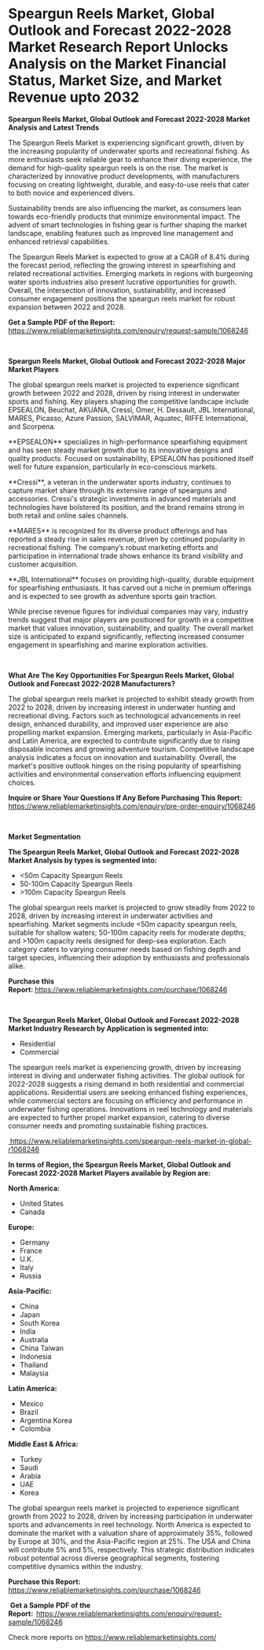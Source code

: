 <p><h1>Speargun Reels Market, Global Outlook and Forecast 2022-2028 Market Research Report Unlocks Analysis on the Market Financial Status, Market Size, and Market Revenue upto 2032</h1></p><p><strong>Speargun Reels Market, Global Outlook and Forecast 2022-2028 Market Analysis and Latest Trends</strong></p>
<p><p>The Speargun Reels Market is experiencing significant growth, driven by the increasing popularity of underwater sports and recreational fishing. As more enthusiasts seek reliable gear to enhance their diving experience, the demand for high-quality speargun reels is on the rise. The market is characterized by innovative product developments, with manufacturers focusing on creating lightweight, durable, and easy-to-use reels that cater to both novice and experienced divers. </p><p>Sustainability trends are also influencing the market, as consumers lean towards eco-friendly products that minimize environmental impact. The advent of smart technologies in fishing gear is further shaping the market landscape, enabling features such as improved line management and enhanced retrieval capabilities.</p><p>The Speargun Reels Market is expected to grow at a CAGR of 8.4% during the forecast period, reflecting the growing interest in spearfishing and related recreational activities. Emerging markets in regions with burgeoning water sports industries also present lucrative opportunities for growth. Overall, the intersection of innovation, sustainability, and increased consumer engagement positions the speargun reels market for robust expansion between 2022 and 2028.</p></p>
<p><strong>Get a Sample PDF of the Report:&nbsp;</strong> <a href="https://www.reliablemarketinsights.com/enquiry/request-sample/1068246?utm_campaign=3261&utm_medium=2&utm_source=Github&utm_content=ia&utm_term=21032025&utm_id=speargun-reels-market-global-outlook-and-forecast-2022-2028">https://www.reliablemarketinsights.com/enquiry/request-sample/1068246</a></p>
<p>&nbsp;</p>
<p><strong>Speargun Reels Market, Global Outlook and Forecast 2022-2028 Major Market Players</strong></p>
<p><p>The global speargun reels market is projected to experience significant growth between 2022 and 2028, driven by rising interest in underwater sports and fishing. Key players shaping the competitive landscape include EPSEALON, Beuchat, AKUANA, Cressi, Omer, H. Dessault, JBL International, MARES, Picasso, Azure Passion, SALVIMAR, Aquatec, RIFFE International, and Scorpena.</p><p>**EPSEALON** specializes in high-performance spearfishing equipment and has seen steady market growth due to its innovative designs and quality products. Focused on sustainability, EPSEALON has positioned itself well for future expansion, particularly in eco-conscious markets.</p><p>**Cressi**, a veteran in the underwater sports industry, continues to capture market share through its extensive range of spearguns and accessories. Cressi's strategic investments in advanced materials and technologies have bolstered its position, and the brand remains strong in both retail and online sales channels.</p><p>**MARES** is recognized for its diverse product offerings and has reported a steady rise in sales revenue, driven by continued popularity in recreational fishing. The company’s robust marketing efforts and participation in international trade shows enhance its brand visibility and customer acquisition.</p><p>**JBL International** focuses on providing high-quality, durable equipment for spearfishing enthusiasts. It has carved out a niche in premium offerings and is expected to see growth as adventure sports gain traction.</p><p>While precise revenue figures for individual companies may vary, industry trends suggest that major players are positioned for growth in a competitive market that values innovation, sustainability, and quality. The overall market size is anticipated to expand significantly, reflecting increased consumer engagement in spearfishing and marine exploration activities.</p></p>
<p>&nbsp;</p>
<p><strong>What Are The Key Opportunities For Speargun Reels Market, Global Outlook and Forecast 2022-2028 Manufacturers?</strong></p>
<p><p>The global speargun reels market is projected to exhibit steady growth from 2022 to 2028, driven by increasing interest in underwater hunting and recreational diving. Factors such as technological advancements in reel design, enhanced durability, and improved user experience are also propelling market expansion. Emerging markets, particularly in Asia-Pacific and Latin America, are expected to contribute significantly due to rising disposable incomes and growing adventure tourism. Competitive landscape analysis indicates a focus on innovation and sustainability. Overall, the market's positive outlook hinges on the rising popularity of spearfishing activities and environmental conservation efforts influencing equipment choices.</p></p>
<p><strong>Inquire or Share Your Questions If Any Before Purchasing This Report:</strong> <a href="https://www.reliablemarketinsights.com/enquiry/pre-order-enquiry/1068246?utm_campaign=3261&utm_medium=2&utm_source=Github&utm_content=ia&utm_term=21032025&utm_id=speargun-reels-market-global-outlook-and-forecast-2022-2028">https://www.reliablemarketinsights.com/enquiry/pre-order-enquiry/1068246</a></p>
<p>&nbsp;</p>
<p><strong>Market Segmentation</strong></p>
<p><strong>The Speargun Reels Market, Global Outlook and Forecast 2022-2028 Market Analysis by types is segmented into:</strong></p>
<p><ul><li><50m Capacity Speargun Reels</li><li>50-100m Capacity Speargun Reels</li><li>>100m Capacity Speargun Reels</li></ul></p>
<p><p>The global speargun reels market is projected to grow steadily from 2022 to 2028, driven by increasing interest in underwater activities and spearfishing. Market segments include <50m capacity speargun reels, suitable for shallow waters; 50-100m capacity reels for moderate depths; and >100m capacity reels designed for deep-sea exploration. Each category caters to varying consumer needs based on fishing depth and target species, influencing their adoption by enthusiasts and professionals alike.</p></p>
<p><strong>Purchase this Report:&nbsp;</strong><a href="https://www.reliablemarketinsights.com/purchase/1068246?utm_campaign=3261&utm_medium=2&utm_source=Github&utm_content=ia&utm_term=21032025&utm_id=speargun-reels-market-global-outlook-and-forecast-2022-2028">https://www.reliablemarketinsights.com/purchase/1068246</a></p>
<p>&nbsp;</p>
<p><strong>The Speargun Reels Market, Global Outlook and Forecast 2022-2028 Market Industry Research by Application is segmented into:</strong></p>
<p><ul><li>Residential</li><li>Commercial</li></ul></p>
<p><p>The speargun reels market is experiencing growth, driven by increasing interest in diving and underwater fishing activities. The global outlook for 2022-2028 suggests a rising demand in both residential and commercial applications. Residential users are seeking enhanced fishing experiences, while commercial sectors are focusing on efficiency and performance in underwater fishing operations. Innovations in reel technology and materials are expected to further propel market expansion, catering to diverse consumer needs and promoting sustainable fishing practices.</p></p>
<p><a href="https://www.reliablemarketinsights.com/speargun-reels-market-in-global-r1068246?utm_campaign=3261&utm_medium=2&utm_source=Github&utm_content=ia&utm_term=21032025&utm_id=speargun-reels-market-global-outlook-and-forecast-2022-2028">&nbsp;https://www.reliablemarketinsights.com/speargun-reels-market-in-global-r1068246</a></p>
<p><strong>In terms of Region, the Speargun Reels Market, Global Outlook and Forecast 2022-2028 Market Players available by Region are:</strong></p>
<p>
    <p> <strong> North America: </strong>
        <ul>
            <li>United States</li>
            <li>Canada</li>
        </ul>
        </p> 
    <p> <strong> Europe: </strong>
        <ul>
            <li>Germany</li>
            <li>France</li>
            <li>U.K.</li>
            <li>Italy</li>
            <li>Russia</li>
        </ul>
        </p> 
    <p> <strong> Asia-Pacific: </strong>
        <ul>
            <li>China</li>
            <li>Japan</li>
            <li>South Korea</li>
            <li>India</li>
            <li>Australia</li>
            <li>China Taiwan</li>
            <li>Indonesia</li>
            <li>Thailand</li>
            <li>Malaysia</li>
        </ul>
        </p> 
    <p> <strong> Latin America: </strong>
        <ul>
            <li>Mexico</li>
            <li>Brazil</li>
            <li>Argentina Korea</li>
            <li>Colombia</li>
        </ul>
        </p> 
    <p> <strong> Middle East & Africa: </strong>
        <ul>
            <li>Turkey</li>
            <li>Saudi</li>
            <li>Arabia</li>
            <li>UAE</li>
            <li>Korea</li>
        </ul>
    </p>
    </p>
<p><p>The global speargun reels market is projected to experience significant growth from 2022 to 2028, driven by increasing participation in underwater sports and advancements in reel technology. North America is expected to dominate the market with a valuation share of approximately 35%, followed by Europe at 30%, and the Asia-Pacific region at 25%. The USA and China will contribute 5% and 5%, respectively. This strategic distribution indicates robust potential across diverse geographical segments, fostering competitive dynamics within the industry.</p></p>
<p><strong>Purchase this Report: </strong><a href="https://www.reliablemarketinsights.com/purchase/1068246?utm_campaign=3261&utm_medium=2&utm_source=Github&utm_content=ia&utm_term=21032025&utm_id=speargun-reels-market-global-outlook-and-forecast-2022-2028">https://www.reliablemarketinsights.com/purchase/1068246</a></p>
<p>&nbsp;<strong>Get a Sample PDF of the Report:&nbsp;&nbsp;</strong><a href="https://www.reliablemarketinsights.com/enquiry/request-sample/1068246?utm_campaign=3261&utm_medium=2&utm_source=Github&utm_content=ia&utm_term=21032025&utm_id=speargun-reels-market-global-outlook-and-forecast-2022-2028">https://www.reliablemarketinsights.com/enquiry/request-sample/1068246</a></p>
<p><strong></strong></p>
<p>Check more reports on <a href="https://www.reliablemarketinsights.com/?utm_campaign=3261&utm_medium=2&utm_source=Github&utm_content=ia&utm_term=21032025&utm_id=speargun-reels-market-global-outlook-and-forecast-2022-2028">https://www.reliablemarketinsights.com/</a></p>
